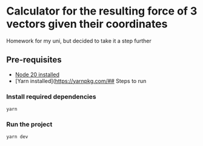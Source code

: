 # Calculator for the resulting force of 3 vectors given their coordinates

Homework for my uni, but decided to take it a step further

## Pre-requisites
- [Node 20 installed](https://nodejs.org/en)
- [Yarn installed](https://yarnpkg.com/## Steps to run

### Install required dependencies
```
yarn
```

### Run the project
```
yarn dev
```
